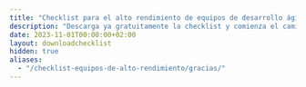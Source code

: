 ```yaml
---
title: "Checklist para el alto rendimiento de equipos de desarrollo ágiles"
description: "Descarga ya gratuitamente la checklist y comienza el camino hacia la entrega continua de valor hoy mismo."
date: 2023-11-01T00:00:00+02:00
layout: downloadchecklist
hidden: true
aliases:
  - "/checklist-equipos-de-alto-rendimiento/gracias/"
---
```

